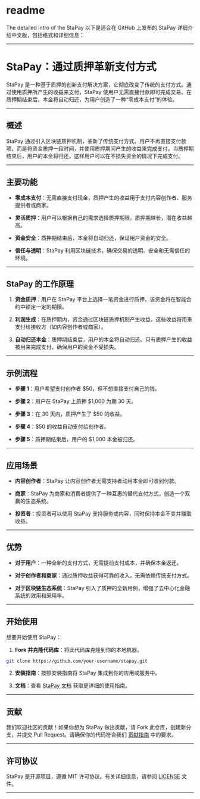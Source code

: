 # readme
The detailed intro of the StaPay
以下是适合在 GitHub 上发布的 StaPay 详细介绍中文版，包括格式和详细信息：

---

# **StaPay：通过质押革新支付方式**

StaPay 是一种基于质押的创新支付解决方案，它彻底改变了传统的支付方式。通过使用质押所产生的收益来支付，StaPay 使用户无需直接付款即可完成交易。在质押期结束后，本金将自动归还，为用户创造了一种“零成本支付”的体验。

---

## **概述**

StaPay 通过引入区块链质押机制，革新了传统支付方式。用户不再直接支付款项，而是将资金质押一段时间，并使用质押期间产生的收益来完成支付。当质押期结束后，用户的本金将归还，这样用户可以在不损失资金的情况下完成支付。

---

## **主要功能**

- **零成本支付**：无需直接支付现金，质押产生的收益用于支付内容创作者、服务提供者或商家。
  
- **灵活质押**：用户可以根据自己的需求选择质押期限。质押期越长，潜在收益越高。
  
- **资金安全**：质押期结束后，本金将自动归还，保证用户资金的安全。
  
- **信任与透明**：StaPay 利用区块链技术，确保交易的透明、安全和无需信任的环境。

---

## **StaPay 的工作原理**

1. **资金质押**：用户在 StaPay 平台上选择一笔资金进行质押，该资金将在智能合约中锁定一定的期限。

2. **利润生成**：在质押期内，资金通过区块链质押机制产生收益，这些收益将用来支付给接收方（如内容创作者或商家）。

3. **自动归还本金**：质押期结束后，用户的本金将自动归还。只有质押产生的收益被用来完成支付，确保用户的资金不受损失。

---

## **示例流程**

- **步骤 1**：用户希望支付创作者 $50，但不想直接支付自己的钱。
  
- **步骤 2**：用户在 StaPay 上质押 $1,000 为期 30 天。
  
- **步骤 3**：在 30 天内，质押产生了 $50 的收益。
  
- **步骤 4**：$50 的收益自动支付给创作者。
  
- **步骤 5**：质押期结束后，用户的 $1,000 本金被归还。

---

## **应用场景**

- **内容创作者**：StaPay 让内容创作者无需支持者动用本金即可收到付款。
  
- **商家**：StaPay 为商家和消费者提供了一种互惠的替代支付方式，创造一个双赢的生态系统。
  
- **投资者**：投资者可以使用 StaPay 支持服务或内容，同时保持本金不变并赚取收益。

---

## **优势**

- **对于用户**：一种全新的支付方式，无需提前支付成本，并确保本金返还。
  
- **对于创作者和商家**：通过质押收益获得可靠的收入，无需依赖传统支付方式。
  
- **对于区块链生态系统**：StaPay 引入了质押的全新用例，增强了去中心化金融系统的效用和采用率。

---

## **开始使用**

想要开始使用 StaPay：

1. **Fork 并克隆代码库**：将此代码库克隆到你的本地机器。

```bash
git clone https://github.com/your-username/stapay.git
```

2. **安装指南**：按照安装指南将 StaPay 集成到你的应用或服务中。

3. **文档**：查看 [StaPay 文档](./docs) 获取更详细的使用指南。

---

## **贡献**

我们欢迎社区的贡献！如果你想为 StaPay 做出贡献，请 Fork 此仓库，创建新分支，并提交 Pull Request。请确保你的代码符合我们 [贡献指南](./CONTRIBUTING.md) 中的要求。

---

## **许可协议**

StaPay 是开源项目，遵循 MIT 许可协议。有关详细信息，请参阅 [LICENSE](./LICENSE) 文件。

---
